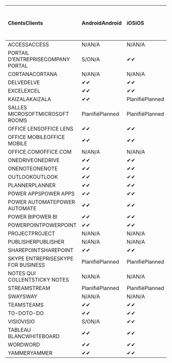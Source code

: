 <!-- This file is generated automatically. Changes made to this file will be overwritten.-->
|<span data-ttu-id="afb52-101">Clients</span><span class="sxs-lookup"><span data-stu-id="afb52-101">Clients</span></span>|<span data-ttu-id="afb52-102">Android</span><span class="sxs-lookup"><span data-stu-id="afb52-102">Android</span></span>|<span data-ttu-id="afb52-103">iOS</span><span class="sxs-lookup"><span data-stu-id="afb52-103">iOS</span></span>|<span data-ttu-id="afb52-104">Mac</span><span class="sxs-lookup"><span data-stu-id="afb52-104">Mac</span></span>|<span data-ttu-id="afb52-105">Windows 10</span><span class="sxs-lookup"><span data-stu-id="afb52-105">Windows 10</span></span><br><span data-ttu-id="afb52-106">Desktop</span><span class="sxs-lookup"><span data-stu-id="afb52-106">Desktop</span></span>|<span data-ttu-id="afb52-107">Windows 10</span><span class="sxs-lookup"><span data-stu-id="afb52-107">Windows 10</span></span><br><span data-ttu-id="afb52-108">Applications modernes</span><span class="sxs-lookup"><span data-stu-id="afb52-108">Modern Apps</span></span>|
|:-|:-|:-|:-|:-|:-|
|<span data-ttu-id="afb52-109">ACCESS</span><span class="sxs-lookup"><span data-stu-id="afb52-109">ACCESS</span></span>|<span data-ttu-id="afb52-110">N/A</span><span class="sxs-lookup"><span data-stu-id="afb52-110">N/A</span></span>|<span data-ttu-id="afb52-111">N/A</span><span class="sxs-lookup"><span data-stu-id="afb52-111">N/A</span></span>|<span data-ttu-id="afb52-112">N/A</span><span class="sxs-lookup"><span data-stu-id="afb52-112">N/A</span></span>|<span data-ttu-id="afb52-113">✔</span><span class="sxs-lookup"><span data-stu-id="afb52-113">✔</span></span>|<span data-ttu-id="afb52-114">S/O</span><span class="sxs-lookup"><span data-stu-id="afb52-114">N/A</span></span>|
|<span data-ttu-id="afb52-115">PORTAIL D’ENTREPRISE</span><span class="sxs-lookup"><span data-stu-id="afb52-115">COMPANY PORTAL</span></span>|<span data-ttu-id="afb52-116">S/O</span><span class="sxs-lookup"><span data-stu-id="afb52-116">N/A</span></span>|<span data-ttu-id="afb52-117">✔</span><span class="sxs-lookup"><span data-stu-id="afb52-117">✔</span></span>|<span data-ttu-id="afb52-118">Planifié</span><span class="sxs-lookup"><span data-stu-id="afb52-118">Planned</span></span>|<span data-ttu-id="afb52-119">S/O</span><span class="sxs-lookup"><span data-stu-id="afb52-119">N/A</span></span>|<span data-ttu-id="afb52-120">✔</span><span class="sxs-lookup"><span data-stu-id="afb52-120">✔</span></span>|
|<span data-ttu-id="afb52-121">CORTANA</span><span class="sxs-lookup"><span data-stu-id="afb52-121">CORTANA</span></span>|<span data-ttu-id="afb52-122">N/A</span><span class="sxs-lookup"><span data-stu-id="afb52-122">N/A</span></span>|<span data-ttu-id="afb52-123">N/A</span><span class="sxs-lookup"><span data-stu-id="afb52-123">N/A</span></span>|<span data-ttu-id="afb52-124">N/A</span><span class="sxs-lookup"><span data-stu-id="afb52-124">N/A</span></span>|<span data-ttu-id="afb52-125">N/A</span><span class="sxs-lookup"><span data-stu-id="afb52-125">N/A</span></span>|<span data-ttu-id="afb52-126">✔</span><span class="sxs-lookup"><span data-stu-id="afb52-126">✔</span></span>|
|<span data-ttu-id="afb52-127">DELVE</span><span class="sxs-lookup"><span data-stu-id="afb52-127">DELVE</span></span>|<span data-ttu-id="afb52-128">✔</span><span class="sxs-lookup"><span data-stu-id="afb52-128">✔</span></span>|<span data-ttu-id="afb52-129">✔</span><span class="sxs-lookup"><span data-stu-id="afb52-129">✔</span></span>|<span data-ttu-id="afb52-130">N/A</span><span class="sxs-lookup"><span data-stu-id="afb52-130">N/A</span></span>|<span data-ttu-id="afb52-131">N/A</span><span class="sxs-lookup"><span data-stu-id="afb52-131">N/A</span></span>|<span data-ttu-id="afb52-132">N/A</span><span class="sxs-lookup"><span data-stu-id="afb52-132">N/A</span></span>|
|<span data-ttu-id="afb52-133">EXCEL</span><span class="sxs-lookup"><span data-stu-id="afb52-133">EXCEL</span></span>|<span data-ttu-id="afb52-134">✔</span><span class="sxs-lookup"><span data-stu-id="afb52-134">✔</span></span>|<span data-ttu-id="afb52-135">✔</span><span class="sxs-lookup"><span data-stu-id="afb52-135">✔</span></span>|<span data-ttu-id="afb52-136">✔</span><span class="sxs-lookup"><span data-stu-id="afb52-136">✔</span></span>|<span data-ttu-id="afb52-137">✔</span><span class="sxs-lookup"><span data-stu-id="afb52-137">✔</span></span>|<span data-ttu-id="afb52-138">✔</span><span class="sxs-lookup"><span data-stu-id="afb52-138">✔</span></span>|
|<span data-ttu-id="afb52-139">KAIZALA</span><span class="sxs-lookup"><span data-stu-id="afb52-139">KAIZALA</span></span>|<span data-ttu-id="afb52-140">✔</span><span class="sxs-lookup"><span data-stu-id="afb52-140">✔</span></span>|<span data-ttu-id="afb52-141">Planifié</span><span class="sxs-lookup"><span data-stu-id="afb52-141">Planned</span></span>|<span data-ttu-id="afb52-142">N/A</span><span class="sxs-lookup"><span data-stu-id="afb52-142">N/A</span></span>|<span data-ttu-id="afb52-143">N/A</span><span class="sxs-lookup"><span data-stu-id="afb52-143">N/A</span></span>|<span data-ttu-id="afb52-144">N/A</span><span class="sxs-lookup"><span data-stu-id="afb52-144">N/A</span></span>|
|<span data-ttu-id="afb52-145">SALLES MICROSOFT</span><span class="sxs-lookup"><span data-stu-id="afb52-145">MICROSOFT ROOMS</span></span>|<span data-ttu-id="afb52-146">Planifié</span><span class="sxs-lookup"><span data-stu-id="afb52-146">Planned</span></span>|<span data-ttu-id="afb52-147">Planifié</span><span class="sxs-lookup"><span data-stu-id="afb52-147">Planned</span></span>|<span data-ttu-id="afb52-148">N/A</span><span class="sxs-lookup"><span data-stu-id="afb52-148">N/A</span></span>|<span data-ttu-id="afb52-149">N/A</span><span class="sxs-lookup"><span data-stu-id="afb52-149">N/A</span></span>|<span data-ttu-id="afb52-150">N/A</span><span class="sxs-lookup"><span data-stu-id="afb52-150">N/A</span></span>|
|<span data-ttu-id="afb52-151">OFFICE LENS</span><span class="sxs-lookup"><span data-stu-id="afb52-151">OFFICE LENS</span></span>|<span data-ttu-id="afb52-152">✔</span><span class="sxs-lookup"><span data-stu-id="afb52-152">✔</span></span>|<span data-ttu-id="afb52-153">✔</span><span class="sxs-lookup"><span data-stu-id="afb52-153">✔</span></span>|<span data-ttu-id="afb52-154">N/A</span><span class="sxs-lookup"><span data-stu-id="afb52-154">N/A</span></span>|<span data-ttu-id="afb52-155">N/A</span><span class="sxs-lookup"><span data-stu-id="afb52-155">N/A</span></span>|<span data-ttu-id="afb52-156">N/A</span><span class="sxs-lookup"><span data-stu-id="afb52-156">N/A</span></span>|
|<span data-ttu-id="afb52-157">OFFICE MOBILE</span><span class="sxs-lookup"><span data-stu-id="afb52-157">OFFICE MOBILE</span></span>|<span data-ttu-id="afb52-158">✔</span><span class="sxs-lookup"><span data-stu-id="afb52-158">✔</span></span>|<span data-ttu-id="afb52-159">✔</span><span class="sxs-lookup"><span data-stu-id="afb52-159">✔</span></span>|<span data-ttu-id="afb52-160">N/A</span><span class="sxs-lookup"><span data-stu-id="afb52-160">N/A</span></span>|<span data-ttu-id="afb52-161">N/A</span><span class="sxs-lookup"><span data-stu-id="afb52-161">N/A</span></span>|<span data-ttu-id="afb52-162">N/A</span><span class="sxs-lookup"><span data-stu-id="afb52-162">N/A</span></span>|
|<span data-ttu-id="afb52-163">OFFICE.COM</span><span class="sxs-lookup"><span data-stu-id="afb52-163">OFFICE.COM</span></span>|<span data-ttu-id="afb52-164">N/A</span><span class="sxs-lookup"><span data-stu-id="afb52-164">N/A</span></span>|<span data-ttu-id="afb52-165">N/A</span><span class="sxs-lookup"><span data-stu-id="afb52-165">N/A</span></span>|<span data-ttu-id="afb52-166">N/A</span><span class="sxs-lookup"><span data-stu-id="afb52-166">N/A</span></span>|<span data-ttu-id="afb52-167">N/A</span><span class="sxs-lookup"><span data-stu-id="afb52-167">N/A</span></span>|<span data-ttu-id="afb52-168">✔</span><span class="sxs-lookup"><span data-stu-id="afb52-168">✔</span></span>|
|<span data-ttu-id="afb52-169">ONEDRIVE</span><span class="sxs-lookup"><span data-stu-id="afb52-169">ONEDRIVE</span></span>|<span data-ttu-id="afb52-170">✔</span><span class="sxs-lookup"><span data-stu-id="afb52-170">✔</span></span>|<span data-ttu-id="afb52-171">✔</span><span class="sxs-lookup"><span data-stu-id="afb52-171">✔</span></span>|<span data-ttu-id="afb52-172">Planifié</span><span class="sxs-lookup"><span data-stu-id="afb52-172">Planned</span></span>|<span data-ttu-id="afb52-173">✔</span><span class="sxs-lookup"><span data-stu-id="afb52-173">✔</span></span>|<span data-ttu-id="afb52-174">✔</span><span class="sxs-lookup"><span data-stu-id="afb52-174">✔</span></span>|
|<span data-ttu-id="afb52-175">ONENOTE</span><span class="sxs-lookup"><span data-stu-id="afb52-175">ONENOTE</span></span>|<span data-ttu-id="afb52-176">✔</span><span class="sxs-lookup"><span data-stu-id="afb52-176">✔</span></span>|<span data-ttu-id="afb52-177">✔</span><span class="sxs-lookup"><span data-stu-id="afb52-177">✔</span></span>|<span data-ttu-id="afb52-178">✔</span><span class="sxs-lookup"><span data-stu-id="afb52-178">✔</span></span>|<span data-ttu-id="afb52-179">Planifié</span><span class="sxs-lookup"><span data-stu-id="afb52-179">Planned</span></span>|<span data-ttu-id="afb52-180">✔</span><span class="sxs-lookup"><span data-stu-id="afb52-180">✔</span></span>|
|<span data-ttu-id="afb52-181">OUTLOOK</span><span class="sxs-lookup"><span data-stu-id="afb52-181">OUTLOOK</span></span>|<span data-ttu-id="afb52-182">✔</span><span class="sxs-lookup"><span data-stu-id="afb52-182">✔</span></span>|<span data-ttu-id="afb52-183">✔</span><span class="sxs-lookup"><span data-stu-id="afb52-183">✔</span></span>|<span data-ttu-id="afb52-184">Planifié</span><span class="sxs-lookup"><span data-stu-id="afb52-184">Planned</span></span>|<span data-ttu-id="afb52-185">✔</span><span class="sxs-lookup"><span data-stu-id="afb52-185">✔</span></span>|<span data-ttu-id="afb52-186">✔</span><span class="sxs-lookup"><span data-stu-id="afb52-186">✔</span></span>|
|<span data-ttu-id="afb52-187">PLANNER</span><span class="sxs-lookup"><span data-stu-id="afb52-187">PLANNER</span></span>|<span data-ttu-id="afb52-188">✔</span><span class="sxs-lookup"><span data-stu-id="afb52-188">✔</span></span>|<span data-ttu-id="afb52-189">✔</span><span class="sxs-lookup"><span data-stu-id="afb52-189">✔</span></span>|<span data-ttu-id="afb52-190">N/A</span><span class="sxs-lookup"><span data-stu-id="afb52-190">N/A</span></span>|<span data-ttu-id="afb52-191">N/A</span><span class="sxs-lookup"><span data-stu-id="afb52-191">N/A</span></span>|<span data-ttu-id="afb52-192">N/A</span><span class="sxs-lookup"><span data-stu-id="afb52-192">N/A</span></span>|
|<span data-ttu-id="afb52-193">POWER APPS</span><span class="sxs-lookup"><span data-stu-id="afb52-193">POWER APPS</span></span>|<span data-ttu-id="afb52-194">✔</span><span class="sxs-lookup"><span data-stu-id="afb52-194">✔</span></span>|<span data-ttu-id="afb52-195">✔</span><span class="sxs-lookup"><span data-stu-id="afb52-195">✔</span></span>|<span data-ttu-id="afb52-196">N/A</span><span class="sxs-lookup"><span data-stu-id="afb52-196">N/A</span></span>|<span data-ttu-id="afb52-197">N/A</span><span class="sxs-lookup"><span data-stu-id="afb52-197">N/A</span></span>|<span data-ttu-id="afb52-198">Planifié</span><span class="sxs-lookup"><span data-stu-id="afb52-198">Planned</span></span>|
|<span data-ttu-id="afb52-199">POWER AUTOMATE</span><span class="sxs-lookup"><span data-stu-id="afb52-199">POWER AUTOMATE</span></span>|<span data-ttu-id="afb52-200">✔</span><span class="sxs-lookup"><span data-stu-id="afb52-200">✔</span></span>|<span data-ttu-id="afb52-201">✔</span><span class="sxs-lookup"><span data-stu-id="afb52-201">✔</span></span>|<span data-ttu-id="afb52-202">N/A</span><span class="sxs-lookup"><span data-stu-id="afb52-202">N/A</span></span>|<span data-ttu-id="afb52-203">N/A</span><span class="sxs-lookup"><span data-stu-id="afb52-203">N/A</span></span>|<span data-ttu-id="afb52-204">N/A</span><span class="sxs-lookup"><span data-stu-id="afb52-204">N/A</span></span>|
|<span data-ttu-id="afb52-205">POWER BI</span><span class="sxs-lookup"><span data-stu-id="afb52-205">POWER BI</span></span>|<span data-ttu-id="afb52-206">✔</span><span class="sxs-lookup"><span data-stu-id="afb52-206">✔</span></span>|<span data-ttu-id="afb52-207">✔</span><span class="sxs-lookup"><span data-stu-id="afb52-207">✔</span></span>|<span data-ttu-id="afb52-208">S/O</span><span class="sxs-lookup"><span data-stu-id="afb52-208">N/A</span></span>|<span data-ttu-id="afb52-209">Planifié</span><span class="sxs-lookup"><span data-stu-id="afb52-209">Planned</span></span>|<span data-ttu-id="afb52-210">✔</span><span class="sxs-lookup"><span data-stu-id="afb52-210">✔</span></span>|
|<span data-ttu-id="afb52-211">POWERPOINT</span><span class="sxs-lookup"><span data-stu-id="afb52-211">POWERPOINT</span></span>|<span data-ttu-id="afb52-212">✔</span><span class="sxs-lookup"><span data-stu-id="afb52-212">✔</span></span>|<span data-ttu-id="afb52-213">✔</span><span class="sxs-lookup"><span data-stu-id="afb52-213">✔</span></span>|<span data-ttu-id="afb52-214">✔</span><span class="sxs-lookup"><span data-stu-id="afb52-214">✔</span></span>|<span data-ttu-id="afb52-215">✔</span><span class="sxs-lookup"><span data-stu-id="afb52-215">✔</span></span>|<span data-ttu-id="afb52-216">✔</span><span class="sxs-lookup"><span data-stu-id="afb52-216">✔</span></span>|
|<span data-ttu-id="afb52-217">PROJECT</span><span class="sxs-lookup"><span data-stu-id="afb52-217">PROJECT</span></span>|<span data-ttu-id="afb52-218">N/A</span><span class="sxs-lookup"><span data-stu-id="afb52-218">N/A</span></span>|<span data-ttu-id="afb52-219">N/A</span><span class="sxs-lookup"><span data-stu-id="afb52-219">N/A</span></span>|<span data-ttu-id="afb52-220">N/A</span><span class="sxs-lookup"><span data-stu-id="afb52-220">N/A</span></span>|<span data-ttu-id="afb52-221">✔</span><span class="sxs-lookup"><span data-stu-id="afb52-221">✔</span></span>|<span data-ttu-id="afb52-222">S/O</span><span class="sxs-lookup"><span data-stu-id="afb52-222">N/A</span></span>|
|<span data-ttu-id="afb52-223">PUBLISHER</span><span class="sxs-lookup"><span data-stu-id="afb52-223">PUBLISHER</span></span>|<span data-ttu-id="afb52-224">N/A</span><span class="sxs-lookup"><span data-stu-id="afb52-224">N/A</span></span>|<span data-ttu-id="afb52-225">N/A</span><span class="sxs-lookup"><span data-stu-id="afb52-225">N/A</span></span>|<span data-ttu-id="afb52-226">N/A</span><span class="sxs-lookup"><span data-stu-id="afb52-226">N/A</span></span>|<span data-ttu-id="afb52-227">✔</span><span class="sxs-lookup"><span data-stu-id="afb52-227">✔</span></span>|<span data-ttu-id="afb52-228">S/O</span><span class="sxs-lookup"><span data-stu-id="afb52-228">N/A</span></span>|
|<span data-ttu-id="afb52-229">SHAREPOINT</span><span class="sxs-lookup"><span data-stu-id="afb52-229">SHAREPOINT</span></span>|<span data-ttu-id="afb52-230">✔</span><span class="sxs-lookup"><span data-stu-id="afb52-230">✔</span></span>|<span data-ttu-id="afb52-231">✔</span><span class="sxs-lookup"><span data-stu-id="afb52-231">✔</span></span>|<span data-ttu-id="afb52-232">N/A</span><span class="sxs-lookup"><span data-stu-id="afb52-232">N/A</span></span>|<span data-ttu-id="afb52-233">N/A</span><span class="sxs-lookup"><span data-stu-id="afb52-233">N/A</span></span>|<span data-ttu-id="afb52-234">N/A</span><span class="sxs-lookup"><span data-stu-id="afb52-234">N/A</span></span>|
|<span data-ttu-id="afb52-235">SKYPE ENTREPRISE</span><span class="sxs-lookup"><span data-stu-id="afb52-235">SKYPE FOR BUSINESS</span></span>|<span data-ttu-id="afb52-236">Planifié</span><span class="sxs-lookup"><span data-stu-id="afb52-236">Planned</span></span>|<span data-ttu-id="afb52-237">Planifié</span><span class="sxs-lookup"><span data-stu-id="afb52-237">Planned</span></span>|<span data-ttu-id="afb52-238">N/A</span><span class="sxs-lookup"><span data-stu-id="afb52-238">N/A</span></span>|<span data-ttu-id="afb52-239">N/A</span><span class="sxs-lookup"><span data-stu-id="afb52-239">N/A</span></span>|<span data-ttu-id="afb52-240">N/A</span><span class="sxs-lookup"><span data-stu-id="afb52-240">N/A</span></span>|
|<span data-ttu-id="afb52-241">NOTES QUI COLLENT</span><span class="sxs-lookup"><span data-stu-id="afb52-241">STICKY NOTES</span></span>|<span data-ttu-id="afb52-242">N/A</span><span class="sxs-lookup"><span data-stu-id="afb52-242">N/A</span></span>|<span data-ttu-id="afb52-243">N/A</span><span class="sxs-lookup"><span data-stu-id="afb52-243">N/A</span></span>|<span data-ttu-id="afb52-244">N/A</span><span class="sxs-lookup"><span data-stu-id="afb52-244">N/A</span></span>|<span data-ttu-id="afb52-245">N/A</span><span class="sxs-lookup"><span data-stu-id="afb52-245">N/A</span></span>|<span data-ttu-id="afb52-246">✔</span><span class="sxs-lookup"><span data-stu-id="afb52-246">✔</span></span>|
|<span data-ttu-id="afb52-247">STREAM</span><span class="sxs-lookup"><span data-stu-id="afb52-247">STREAM</span></span>|<span data-ttu-id="afb52-248">Planifié</span><span class="sxs-lookup"><span data-stu-id="afb52-248">Planned</span></span>|<span data-ttu-id="afb52-249">Planifié</span><span class="sxs-lookup"><span data-stu-id="afb52-249">Planned</span></span>|<span data-ttu-id="afb52-250">N/A</span><span class="sxs-lookup"><span data-stu-id="afb52-250">N/A</span></span>|<span data-ttu-id="afb52-251">N/A</span><span class="sxs-lookup"><span data-stu-id="afb52-251">N/A</span></span>|<span data-ttu-id="afb52-252">N/A</span><span class="sxs-lookup"><span data-stu-id="afb52-252">N/A</span></span>|
|<span data-ttu-id="afb52-253">SWAY</span><span class="sxs-lookup"><span data-stu-id="afb52-253">SWAY</span></span>|<span data-ttu-id="afb52-254">N/A</span><span class="sxs-lookup"><span data-stu-id="afb52-254">N/A</span></span>|<span data-ttu-id="afb52-255">N/A</span><span class="sxs-lookup"><span data-stu-id="afb52-255">N/A</span></span>|<span data-ttu-id="afb52-256">N/A</span><span class="sxs-lookup"><span data-stu-id="afb52-256">N/A</span></span>|<span data-ttu-id="afb52-257">N/A</span><span class="sxs-lookup"><span data-stu-id="afb52-257">N/A</span></span>|<span data-ttu-id="afb52-258">✔</span><span class="sxs-lookup"><span data-stu-id="afb52-258">✔</span></span>|
|<span data-ttu-id="afb52-259">TEAMS</span><span class="sxs-lookup"><span data-stu-id="afb52-259">TEAMS</span></span>|<span data-ttu-id="afb52-260">✔</span><span class="sxs-lookup"><span data-stu-id="afb52-260">✔</span></span>|<span data-ttu-id="afb52-261">✔</span><span class="sxs-lookup"><span data-stu-id="afb52-261">✔</span></span>|<span data-ttu-id="afb52-262">Planifié</span><span class="sxs-lookup"><span data-stu-id="afb52-262">Planned</span></span>|<span data-ttu-id="afb52-263">✔</span><span class="sxs-lookup"><span data-stu-id="afb52-263">✔</span></span>|<span data-ttu-id="afb52-264">S/O</span><span class="sxs-lookup"><span data-stu-id="afb52-264">N/A</span></span>|
|<span data-ttu-id="afb52-265">TO-DO</span><span class="sxs-lookup"><span data-stu-id="afb52-265">TO-DO</span></span>|<span data-ttu-id="afb52-266">✔</span><span class="sxs-lookup"><span data-stu-id="afb52-266">✔</span></span>|<span data-ttu-id="afb52-267">✔</span><span class="sxs-lookup"><span data-stu-id="afb52-267">✔</span></span>|<span data-ttu-id="afb52-268">N/A</span><span class="sxs-lookup"><span data-stu-id="afb52-268">N/A</span></span>|<span data-ttu-id="afb52-269">N/A</span><span class="sxs-lookup"><span data-stu-id="afb52-269">N/A</span></span>|<span data-ttu-id="afb52-270">✔</span><span class="sxs-lookup"><span data-stu-id="afb52-270">✔</span></span>|
|<span data-ttu-id="afb52-271">VISIO</span><span class="sxs-lookup"><span data-stu-id="afb52-271">VISIO</span></span>|<span data-ttu-id="afb52-272">S/O</span><span class="sxs-lookup"><span data-stu-id="afb52-272">N/A</span></span>|<span data-ttu-id="afb52-273">✔</span><span class="sxs-lookup"><span data-stu-id="afb52-273">✔</span></span>|<span data-ttu-id="afb52-274">S/O</span><span class="sxs-lookup"><span data-stu-id="afb52-274">N/A</span></span>|<span data-ttu-id="afb52-275">✔</span><span class="sxs-lookup"><span data-stu-id="afb52-275">✔</span></span>|<span data-ttu-id="afb52-276">S/O</span><span class="sxs-lookup"><span data-stu-id="afb52-276">N/A</span></span>|
|<span data-ttu-id="afb52-277">TABLEAU BLANC</span><span class="sxs-lookup"><span data-stu-id="afb52-277">WHITEBOARD</span></span>|<span data-ttu-id="afb52-278">✔</span><span class="sxs-lookup"><span data-stu-id="afb52-278">✔</span></span>|<span data-ttu-id="afb52-279">✔</span><span class="sxs-lookup"><span data-stu-id="afb52-279">✔</span></span>|<span data-ttu-id="afb52-280">N/A</span><span class="sxs-lookup"><span data-stu-id="afb52-280">N/A</span></span>|<span data-ttu-id="afb52-281">N/A</span><span class="sxs-lookup"><span data-stu-id="afb52-281">N/A</span></span>|<span data-ttu-id="afb52-282">✔</span><span class="sxs-lookup"><span data-stu-id="afb52-282">✔</span></span>|
|<span data-ttu-id="afb52-283">WORD</span><span class="sxs-lookup"><span data-stu-id="afb52-283">WORD</span></span>|<span data-ttu-id="afb52-284">✔</span><span class="sxs-lookup"><span data-stu-id="afb52-284">✔</span></span>|<span data-ttu-id="afb52-285">✔</span><span class="sxs-lookup"><span data-stu-id="afb52-285">✔</span></span>|<span data-ttu-id="afb52-286">✔</span><span class="sxs-lookup"><span data-stu-id="afb52-286">✔</span></span>|<span data-ttu-id="afb52-287">✔</span><span class="sxs-lookup"><span data-stu-id="afb52-287">✔</span></span>|<span data-ttu-id="afb52-288">✔</span><span class="sxs-lookup"><span data-stu-id="afb52-288">✔</span></span>|
|<span data-ttu-id="afb52-289">YAMMER</span><span class="sxs-lookup"><span data-stu-id="afb52-289">YAMMER</span></span>|<span data-ttu-id="afb52-290">✔</span><span class="sxs-lookup"><span data-stu-id="afb52-290">✔</span></span>|<span data-ttu-id="afb52-291">✔</span><span class="sxs-lookup"><span data-stu-id="afb52-291">✔</span></span>|<span data-ttu-id="afb52-292">S/O</span><span class="sxs-lookup"><span data-stu-id="afb52-292">N/A</span></span>|<span data-ttu-id="afb52-293">Planifié</span><span class="sxs-lookup"><span data-stu-id="afb52-293">Planned</span></span>|<span data-ttu-id="afb52-294">S/O</span><span class="sxs-lookup"><span data-stu-id="afb52-294">N/A</span></span>|
